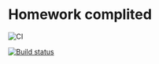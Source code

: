 # Homework complited

![CI](https://github.com/yung78/ahj-hw3.1/actions/workflows/web.yml/badge.svg)

[![Build status](https://ci.appveyor.com/api/projects/status/3c3ma877sp7bwv7x?svg=true)](https://ci.appveyor.com/project/yung78/ahj-hw3-1)
